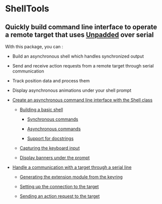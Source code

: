 # ShellTools

## Quickly build command line interface to operate a remote target that uses [Unpadded](https://github.com/StarQTius/Unpadded) over serial

With this package, you can :


* Build an asynchronous shell which handles synchronized output


* Send and receive action requests from a remote target through serial communication


* Track position data and process them


* Display asynchronous animations under your shell prompt


* [Create an asynchronous command line interface with the Shell class](shell/README.md)


    * [Building a basic shell](shell/README.md#building-a-basic-shell)


        * [Synchronous commands](shell/README.md#synchronous-commands)


        * [Asynchronous commands](shell/README.md#asynchronous-commands)


        * [Support for docstrings](shell/README.md#support-for-docstrings)


    * [Capturing the keyboard input](shell/README.md#capturing-the-keyboard-input)


    * [Display banners under the prompt](shell/README.md#display-banners-under-the-prompt)


* [Handle a communication with a target through a serial line](remote/README.md)


    * [Generating the extension module from the keyring](remote/README.md#generating-the-extension-module-from-the-keyring)


    * [Setting up the connection to the target](remote/README.md#setting-up-the-connection-to-the-target)


    * [Sending an action request to the target](remote/README.md#sending-an-action-request-to-the-target)
